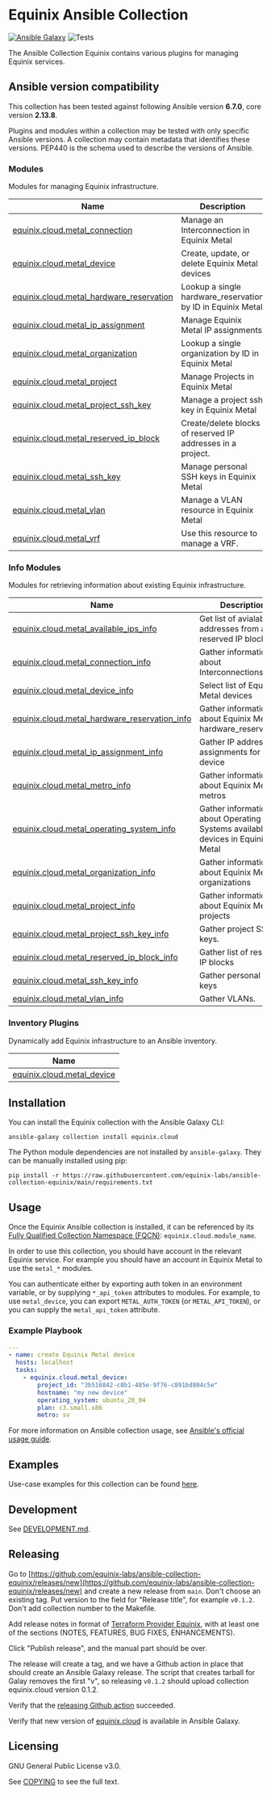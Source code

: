 # Equinix Ansible Collection
[![Ansible Galaxy](https://img.shields.io/badge/galaxy-equinix.cloud-660198.svg?style=flat)](https://galaxy.ansible.com/ui/repo/published/equinix/cloud/)
![Tests](https://img.shields.io/github/actions/workflow/status/equinix-labs/ansible-collection-equinix/integration-tests.yml?branch=main)

The Ansible Collection Equinix contains various plugins for managing Equinix services.

<!--start requires_ansible-->
## Ansible version compatibility

This collection has been tested against following Ansible version **6.7.0**, core version **2.13.8**.

Plugins and modules within a collection may be tested with only specific Ansible versions.
A collection may contain metadata that identifies these versions.
PEP440 is the schema used to describe the versions of Ansible.
<!--end requires_ansible-->

<!--start collection content-->
### Modules

Modules for managing Equinix infrastructure.

Name | Description |
--- | ------------ |
[equinix.cloud.metal_connection](./docs/modules/metal_connection.md)|Manage an Interconnection in Equinix Metal|
[equinix.cloud.metal_device](./docs/modules/metal_device.md)|Create, update, or delete Equinix Metal devices|
[equinix.cloud.metal_hardware_reservation](./docs/modules/metal_hardware_reservation.md)|Lookup a single hardware_reservation by ID in Equinix Metal|
[equinix.cloud.metal_ip_assignment](./docs/modules/metal_ip_assignment.md)|Manage Equinix Metal IP assignments|
[equinix.cloud.metal_organization](./docs/modules/metal_organization.md)|Lookup a single organization by ID in Equinix Metal|
[equinix.cloud.metal_project](./docs/modules/metal_project.md)|Manage Projects in Equinix Metal|
[equinix.cloud.metal_project_ssh_key](./docs/modules/metal_project_ssh_key.md)|Manage a project ssh key in Equinix Metal|
[equinix.cloud.metal_reserved_ip_block](./docs/modules/metal_reserved_ip_block.md)|Create/delete blocks of reserved IP addresses in a project.|
[equinix.cloud.metal_ssh_key](./docs/modules/metal_ssh_key.md)|Manage personal SSH keys in Equinix Metal|
[equinix.cloud.metal_vlan](./docs/modules/metal_vlan.md)|Manage a VLAN resource in Equinix Metal|
[equinix.cloud.metal_vrf](./docs/modules/metal_vrf.md)|Use this resource to manage a VRF.|


### Info Modules

Modules for retrieving information about existing Equinix infrastructure.

Name | Description |
--- | ------------ |
[equinix.cloud.metal_available_ips_info](./docs/modules/metal_available_ips_info.md)|Get list of avialable IP addresses from a reserved IP block|
[equinix.cloud.metal_connection_info](./docs/modules/metal_connection_info.md)|Gather information about Interconnections|
[equinix.cloud.metal_device_info](./docs/modules/metal_device_info.md)|Select list of Equinix Metal devices|
[equinix.cloud.metal_hardware_reservation_info](./docs/modules/metal_hardware_reservation_info.md)|Gather information about Equinix Metal hardware_reservations|
[equinix.cloud.metal_ip_assignment_info](./docs/modules/metal_ip_assignment_info.md)|Gather IP address assignments for a device|
[equinix.cloud.metal_metro_info](./docs/modules/metal_metro_info.md)|Gather information about Equinix Metal metros|
[equinix.cloud.metal_operating_system_info](./docs/modules/metal_operating_system_info.md)|Gather information about Operating Systems available for devices in Equinix Metal|
[equinix.cloud.metal_organization_info](./docs/modules/metal_organization_info.md)|Gather information about Equinix Metal organizations|
[equinix.cloud.metal_project_info](./docs/modules/metal_project_info.md)|Gather information about Equinix Metal projects|
[equinix.cloud.metal_project_ssh_key_info](./docs/modules/metal_project_ssh_key_info.md)|Gather project SSH keys.|
[equinix.cloud.metal_reserved_ip_block_info](./docs/modules/metal_reserved_ip_block_info.md)|Gather list of reserved IP blocks|
[equinix.cloud.metal_ssh_key_info](./docs/modules/metal_ssh_key_info.md)|Gather personal SSH keys|
[equinix.cloud.metal_vlan_info](./docs/modules/metal_vlan_info.md)|Gather VLANs.|


### Inventory Plugins

Dynamically add Equinix infrastructure to an Ansible inventory.

Name |
--- |
[equinix.cloud.metal_device](./docs/inventory/metal_device.rst)|


<!--end collection content-->

## Installation

You can install the Equinix collection with the Ansible Galaxy CLI:

```shell
ansible-galaxy collection install equinix.cloud
```

The Python module dependencies are not installed by `ansible-galaxy`.  They can
be manually installed using pip:

```shell
pip install -r https://raw.githubusercontent.com/equinix-labs/ansible-collection-equinix/main/requirements.txt
```

## Usage
Once the Equinix Ansible collection is installed, it can be referenced by its [Fully Qualified Collection Namespace (FQCN)](https://github.com/ansible-collections/overview#terminology): `equinix.cloud.module_name`.

In order to use this collection, you should have account in the relevant Equinix service. For example you should have an account in Equinix Metal to use the `metal_*` modules.

You can authenticate either by exporting auth token in an environment variable, or by supplying `*_api_token` attributes to modules. For example, to use `metal_device`, you can export `METAL_AUTH_TOKEN` (or `METAL_API_TOKEN`), or you can supply the `metal_api_token` attribute.

### Example Playbook

```yaml
---
- name: create Equinix Metal device
  hosts: localhost
  tasks:
    - equinix.cloud.metal_device:
        project_id: "3b516842-c8b1-485e-9f76-c891bd804c5e"
        hostname: "my new device"
        operating_system: ubuntu_20_04
        plan: c3.small.x86
        metro: sv
```

For more information on Ansible collection usage, see [Ansible's official usage guide](https://docs.ansible.com/ansible/latest/user_guide/collections_using.html).

## Examples

Use-case examples for this collection can be found [here](./examples).

## Development

See [DEVELOPMENT.md](DEVELOPMENT.md).

## Releasing

Go to [https://github.com/equinix-labs/ansible-collection-equinix/releases/new](https://github.com/equinix-labs/ansible-collection-equinix/releases/new) and create a new release from `main`. Don't choose an existing tag. Put version to the field for "Release title", for example `v0.1.2`. Don't add collection number to the Makefile.

Add release notes in format of [Terraform Provider Equinix](https://github.com/equinix/terraform-provider-equinix/releases), with at least one of the sections (NOTES, FEATURES, BUG FIXES, ENHANCEMENTS).

Click "Publish release", and the manual part should be over.

The release will create a tag, and we have a Github action in place that should create an Ansible Galaxy release. The script that creates tarball for Galay removes the first "v", so releasing `v0.1.2` should upload collection equinix.cloud version 0.1.2.

Verify that the [releasing Github action](https://github.com/equinix-labs/ansible-collection-equinix/actions) succeeded.

Verify that new version of [equinix.cloud](https://galaxy.ansible.com/ui/repo/published/equinix/cloud/) is available in Ansible Galaxy.


## Licensing

GNU General Public License v3.0.

See [COPYING](COPYING) to see the full text.
